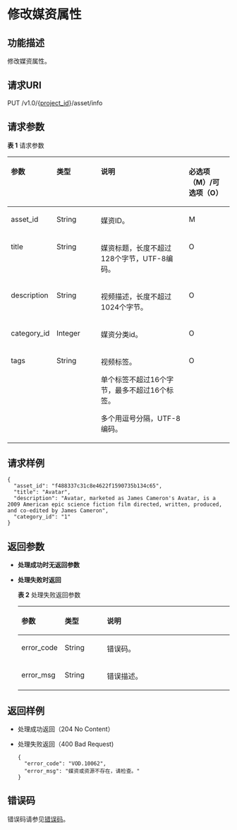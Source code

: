 # 修改媒资属性<a name="vod_04_0023"></a>

## 功能描述<a name="zh-cn_topic_0128109927_zh-cn_topic_0127930928_section114814192538"></a>

修改媒资属性。

## 请求URI<a name="zh-cn_topic_0128109927_zh-cn_topic_0127930928_section5241024145313"></a>

PUT /v1.0/\{[project\_id](获取项目ID.md)\}/asset/info

## 请求参数<a name="zh-cn_topic_0128109927_zh-cn_topic_0127930928_section7297229175319"></a>

**表 1**  请求参数

<a name="zh-cn_topic_0128109927_zh-cn_topic_0127930928_table53149858"></a>
<table><thead align="left"><tr id="zh-cn_topic_0128109927_zh-cn_topic_0127930928_row21377195"><th class="cellrowborder" valign="top" width="20%" id="mcps1.2.5.1.1"><p id="zh-cn_topic_0128109927_zh-cn_topic_0127930928_p53831205"><a name="zh-cn_topic_0128109927_zh-cn_topic_0127930928_p53831205"></a><a name="zh-cn_topic_0128109927_zh-cn_topic_0127930928_p53831205"></a>参数</p>
</th>
<th class="cellrowborder" valign="top" width="20%" id="mcps1.2.5.1.2"><p id="zh-cn_topic_0128109927_zh-cn_topic_0127930928_p65360331"><a name="zh-cn_topic_0128109927_zh-cn_topic_0127930928_p65360331"></a><a name="zh-cn_topic_0128109927_zh-cn_topic_0127930928_p65360331"></a>类型</p>
</th>
<th class="cellrowborder" valign="top" width="40%" id="mcps1.2.5.1.3"><p id="zh-cn_topic_0128109927_zh-cn_topic_0127930928_p59695495"><a name="zh-cn_topic_0128109927_zh-cn_topic_0127930928_p59695495"></a><a name="zh-cn_topic_0128109927_zh-cn_topic_0127930928_p59695495"></a>说明</p>
</th>
<th class="cellrowborder" valign="top" width="20%" id="mcps1.2.5.1.4"><p id="zh-cn_topic_0128109924_zh-cn_topic_0127930889_p41029017"><a name="zh-cn_topic_0128109924_zh-cn_topic_0127930889_p41029017"></a><a name="zh-cn_topic_0128109924_zh-cn_topic_0127930889_p41029017"></a>必选项（M）/可选项（O）</p>
</th>
</tr>
</thead>
<tbody><tr id="zh-cn_topic_0128109927_zh-cn_topic_0127930928_row66208306"><td class="cellrowborder" valign="top" width="20%" headers="mcps1.2.5.1.1 "><p id="zh-cn_topic_0128109927_zh-cn_topic_0127930928_p61272544"><a name="zh-cn_topic_0128109927_zh-cn_topic_0127930928_p61272544"></a><a name="zh-cn_topic_0128109927_zh-cn_topic_0127930928_p61272544"></a>asset_id</p>
</td>
<td class="cellrowborder" valign="top" width="20%" headers="mcps1.2.5.1.2 "><p id="zh-cn_topic_0128109927_zh-cn_topic_0127930928_p64128998"><a name="zh-cn_topic_0128109927_zh-cn_topic_0127930928_p64128998"></a><a name="zh-cn_topic_0128109927_zh-cn_topic_0127930928_p64128998"></a>String</p>
</td>
<td class="cellrowborder" valign="top" width="40%" headers="mcps1.2.5.1.3 "><p id="zh-cn_topic_0128109927_zh-cn_topic_0127930928_p27066349"><a name="zh-cn_topic_0128109927_zh-cn_topic_0127930928_p27066349"></a><a name="zh-cn_topic_0128109927_zh-cn_topic_0127930928_p27066349"></a>媒资ID。</p>
</td>
<td class="cellrowborder" valign="top" width="20%" headers="mcps1.2.5.1.4 "><p id="zh-cn_topic_0128109927_zh-cn_topic_0127930928_p12264220"><a name="zh-cn_topic_0128109927_zh-cn_topic_0127930928_p12264220"></a><a name="zh-cn_topic_0128109927_zh-cn_topic_0127930928_p12264220"></a>M</p>
</td>
</tr>
<tr id="zh-cn_topic_0128109927_zh-cn_topic_0127930928_row43269122"><td class="cellrowborder" valign="top" width="20%" headers="mcps1.2.5.1.1 "><p id="zh-cn_topic_0128109927_zh-cn_topic_0127930928_p15137982"><a name="zh-cn_topic_0128109927_zh-cn_topic_0127930928_p15137982"></a><a name="zh-cn_topic_0128109927_zh-cn_topic_0127930928_p15137982"></a>title</p>
</td>
<td class="cellrowborder" valign="top" width="20%" headers="mcps1.2.5.1.2 "><p id="zh-cn_topic_0128109927_zh-cn_topic_0127930928_p18216990"><a name="zh-cn_topic_0128109927_zh-cn_topic_0127930928_p18216990"></a><a name="zh-cn_topic_0128109927_zh-cn_topic_0127930928_p18216990"></a>String</p>
</td>
<td class="cellrowborder" valign="top" width="40%" headers="mcps1.2.5.1.3 "><p id="zh-cn_topic_0128109927_zh-cn_topic_0127930928_p66290058"><a name="zh-cn_topic_0128109927_zh-cn_topic_0127930928_p66290058"></a><a name="zh-cn_topic_0128109927_zh-cn_topic_0127930928_p66290058"></a>媒资标题，长度不超过128个字节，UTF-8编码。</p>
</td>
<td class="cellrowborder" valign="top" width="20%" headers="mcps1.2.5.1.4 "><p id="zh-cn_topic_0128109927_zh-cn_topic_0127930928_p63637161"><a name="zh-cn_topic_0128109927_zh-cn_topic_0127930928_p63637161"></a><a name="zh-cn_topic_0128109927_zh-cn_topic_0127930928_p63637161"></a>O</p>
</td>
</tr>
<tr id="zh-cn_topic_0128109927_zh-cn_topic_0127930928_row35863542"><td class="cellrowborder" valign="top" width="20%" headers="mcps1.2.5.1.1 "><p id="zh-cn_topic_0128109927_zh-cn_topic_0127930928_p19265802"><a name="zh-cn_topic_0128109927_zh-cn_topic_0127930928_p19265802"></a><a name="zh-cn_topic_0128109927_zh-cn_topic_0127930928_p19265802"></a>description</p>
</td>
<td class="cellrowborder" valign="top" width="20%" headers="mcps1.2.5.1.2 "><p id="zh-cn_topic_0128109927_zh-cn_topic_0127930928_p17026093"><a name="zh-cn_topic_0128109927_zh-cn_topic_0127930928_p17026093"></a><a name="zh-cn_topic_0128109927_zh-cn_topic_0127930928_p17026093"></a>String</p>
</td>
<td class="cellrowborder" valign="top" width="40%" headers="mcps1.2.5.1.3 "><p id="zh-cn_topic_0128109927_zh-cn_topic_0127930928_p36936330"><a name="zh-cn_topic_0128109927_zh-cn_topic_0127930928_p36936330"></a><a name="zh-cn_topic_0128109927_zh-cn_topic_0127930928_p36936330"></a>视频描述，长度不超过1024个字节。</p>
</td>
<td class="cellrowborder" valign="top" width="20%" headers="mcps1.2.5.1.4 "><p id="zh-cn_topic_0128109927_zh-cn_topic_0127930928_p9155596"><a name="zh-cn_topic_0128109927_zh-cn_topic_0127930928_p9155596"></a><a name="zh-cn_topic_0128109927_zh-cn_topic_0127930928_p9155596"></a>O</p>
</td>
</tr>
<tr id="zh-cn_topic_0128109927_zh-cn_topic_0127930928_row15291506"><td class="cellrowborder" valign="top" width="20%" headers="mcps1.2.5.1.1 "><p id="zh-cn_topic_0128109927_zh-cn_topic_0127930928_p30652439"><a name="zh-cn_topic_0128109927_zh-cn_topic_0127930928_p30652439"></a><a name="zh-cn_topic_0128109927_zh-cn_topic_0127930928_p30652439"></a>category_id</p>
</td>
<td class="cellrowborder" valign="top" width="20%" headers="mcps1.2.5.1.2 "><p id="zh-cn_topic_0128109927_zh-cn_topic_0127930928_p66928472"><a name="zh-cn_topic_0128109927_zh-cn_topic_0127930928_p66928472"></a><a name="zh-cn_topic_0128109927_zh-cn_topic_0127930928_p66928472"></a>Integer</p>
</td>
<td class="cellrowborder" valign="top" width="40%" headers="mcps1.2.5.1.3 "><p id="zh-cn_topic_0128109927_zh-cn_topic_0127930928_p52497183"><a name="zh-cn_topic_0128109927_zh-cn_topic_0127930928_p52497183"></a><a name="zh-cn_topic_0128109927_zh-cn_topic_0127930928_p52497183"></a>媒资分类id。</p>
</td>
<td class="cellrowborder" valign="top" width="20%" headers="mcps1.2.5.1.4 "><p id="zh-cn_topic_0128109927_zh-cn_topic_0127930928_p31327832"><a name="zh-cn_topic_0128109927_zh-cn_topic_0127930928_p31327832"></a><a name="zh-cn_topic_0128109927_zh-cn_topic_0127930928_p31327832"></a>O</p>
</td>
</tr>
<tr id="zh-cn_topic_0128109927_zh-cn_topic_0127930928_row13515039"><td class="cellrowborder" valign="top" width="20%" headers="mcps1.2.5.1.1 "><p id="zh-cn_topic_0128109927_zh-cn_topic_0127930928_p20976384"><a name="zh-cn_topic_0128109927_zh-cn_topic_0127930928_p20976384"></a><a name="zh-cn_topic_0128109927_zh-cn_topic_0127930928_p20976384"></a>tags</p>
</td>
<td class="cellrowborder" valign="top" width="20%" headers="mcps1.2.5.1.2 "><p id="zh-cn_topic_0128109927_zh-cn_topic_0127930928_p21365545"><a name="zh-cn_topic_0128109927_zh-cn_topic_0127930928_p21365545"></a><a name="zh-cn_topic_0128109927_zh-cn_topic_0127930928_p21365545"></a>String</p>
</td>
<td class="cellrowborder" valign="top" width="40%" headers="mcps1.2.5.1.3 "><p id="zh-cn_topic_0128109927_zh-cn_topic_0127930928_p16386191291012"><a name="zh-cn_topic_0128109927_zh-cn_topic_0127930928_p16386191291012"></a><a name="zh-cn_topic_0128109927_zh-cn_topic_0127930928_p16386191291012"></a>视频标签。</p>
<p id="zh-cn_topic_0128109927_zh-cn_topic_0127930928_p143757148109"><a name="zh-cn_topic_0128109927_zh-cn_topic_0127930928_p143757148109"></a><a name="zh-cn_topic_0128109927_zh-cn_topic_0127930928_p143757148109"></a>单个标签不超过16个字节，最多不超过16个标签。</p>
<p id="zh-cn_topic_0128109927_zh-cn_topic_0127930928_p52887619"><a name="zh-cn_topic_0128109927_zh-cn_topic_0127930928_p52887619"></a><a name="zh-cn_topic_0128109927_zh-cn_topic_0127930928_p52887619"></a>多个用逗号分隔，UTF-8编码。</p>
</td>
<td class="cellrowborder" valign="top" width="20%" headers="mcps1.2.5.1.4 "><p id="zh-cn_topic_0128109927_zh-cn_topic_0127930928_p42846825"><a name="zh-cn_topic_0128109927_zh-cn_topic_0127930928_p42846825"></a><a name="zh-cn_topic_0128109927_zh-cn_topic_0127930928_p42846825"></a>O</p>
</td>
</tr>
</tbody>
</table>

## 请求样例<a name="zh-cn_topic_0128109927_zh-cn_topic_0127930928_section1249493515311"></a>

```
{
  "asset_id": "f488337c31c8e4622f1590735b134c65", 
  "title": "Avatar",
  "description": "Avatar, marketed as James Cameron's Avatar, is a 2009 American epic science fiction film directed, written, produced, and co-edited by James Cameron",
  "category_id": "1"
}
```

## 返回参数<a name="zh-cn_topic_0128109927_zh-cn_topic_0127930928_section162761640105314"></a>

-   **处理成功时无返回参数**
-   **处理失败时返回**

    **表 2**  处理失败返回参数

    <a name="zh-cn_topic_0128109927_zh-cn_topic_0127930928_table55421393"></a>
    <table><thead align="left"><tr id="zh-cn_topic_0128109927_zh-cn_topic_0127930928_row60077381"><th class="cellrowborder" valign="top" width="20%" id="mcps1.2.4.1.1"><p id="zh-cn_topic_0128109927_zh-cn_topic_0127930928_p34429708"><a name="zh-cn_topic_0128109927_zh-cn_topic_0127930928_p34429708"></a><a name="zh-cn_topic_0128109927_zh-cn_topic_0127930928_p34429708"></a>参数</p>
    </th>
    <th class="cellrowborder" valign="top" width="20%" id="mcps1.2.4.1.2"><p id="zh-cn_topic_0128109927_zh-cn_topic_0127930928_p37342992"><a name="zh-cn_topic_0128109927_zh-cn_topic_0127930928_p37342992"></a><a name="zh-cn_topic_0128109927_zh-cn_topic_0127930928_p37342992"></a>类型</p>
    </th>
    <th class="cellrowborder" valign="top" width="60%" id="mcps1.2.4.1.3"><p id="zh-cn_topic_0128109927_zh-cn_topic_0127930928_p4883512"><a name="zh-cn_topic_0128109927_zh-cn_topic_0127930928_p4883512"></a><a name="zh-cn_topic_0128109927_zh-cn_topic_0127930928_p4883512"></a>说明</p>
    </th>
    </tr>
    </thead>
    <tbody><tr id="zh-cn_topic_0128109927_zh-cn_topic_0127930928_row66859210"><td class="cellrowborder" valign="top" width="20%" headers="mcps1.2.4.1.1 "><p id="zh-cn_topic_0128109927_zh-cn_topic_0127930928_p46886909"><a name="zh-cn_topic_0128109927_zh-cn_topic_0127930928_p46886909"></a><a name="zh-cn_topic_0128109927_zh-cn_topic_0127930928_p46886909"></a>error_code</p>
    </td>
    <td class="cellrowborder" valign="top" width="20%" headers="mcps1.2.4.1.2 "><p id="zh-cn_topic_0128109927_zh-cn_topic_0127930928_p39743256"><a name="zh-cn_topic_0128109927_zh-cn_topic_0127930928_p39743256"></a><a name="zh-cn_topic_0128109927_zh-cn_topic_0127930928_p39743256"></a>String</p>
    </td>
    <td class="cellrowborder" valign="top" width="60%" headers="mcps1.2.4.1.3 "><p id="zh-cn_topic_0128109927_zh-cn_topic_0127930928_p65087172"><a name="zh-cn_topic_0128109927_zh-cn_topic_0127930928_p65087172"></a><a name="zh-cn_topic_0128109927_zh-cn_topic_0127930928_p65087172"></a>错误码。</p>
    </td>
    </tr>
    <tr id="zh-cn_topic_0128109927_zh-cn_topic_0127930928_row7805019"><td class="cellrowborder" valign="top" width="20%" headers="mcps1.2.4.1.1 "><p id="zh-cn_topic_0128109927_zh-cn_topic_0127930928_p28226836"><a name="zh-cn_topic_0128109927_zh-cn_topic_0127930928_p28226836"></a><a name="zh-cn_topic_0128109927_zh-cn_topic_0127930928_p28226836"></a>error_msg</p>
    </td>
    <td class="cellrowborder" valign="top" width="20%" headers="mcps1.2.4.1.2 "><p id="zh-cn_topic_0128109927_zh-cn_topic_0127930928_p4672385"><a name="zh-cn_topic_0128109927_zh-cn_topic_0127930928_p4672385"></a><a name="zh-cn_topic_0128109927_zh-cn_topic_0127930928_p4672385"></a>String</p>
    </td>
    <td class="cellrowborder" valign="top" width="60%" headers="mcps1.2.4.1.3 "><p id="zh-cn_topic_0128109927_zh-cn_topic_0127930928_p42918923"><a name="zh-cn_topic_0128109927_zh-cn_topic_0127930928_p42918923"></a><a name="zh-cn_topic_0128109927_zh-cn_topic_0127930928_p42918923"></a>错误描述。</p>
    </td>
    </tr>
    </tbody>
    </table>


## 返回样例<a name="zh-cn_topic_0128109927_zh-cn_topic_0127930928_section1164111461532"></a>

-   处理成功返回（204 No Content）
-   处理失败返回（400 Bad Request\)

    ```
    {
      "error_code": "VOD.10062",
      "error_msg": "媒资或资源不存在，请检查。"
    }
    ```


## 错误码<a name="section569214377267"></a>

错误码请参见[错误码](错误码.md)。

